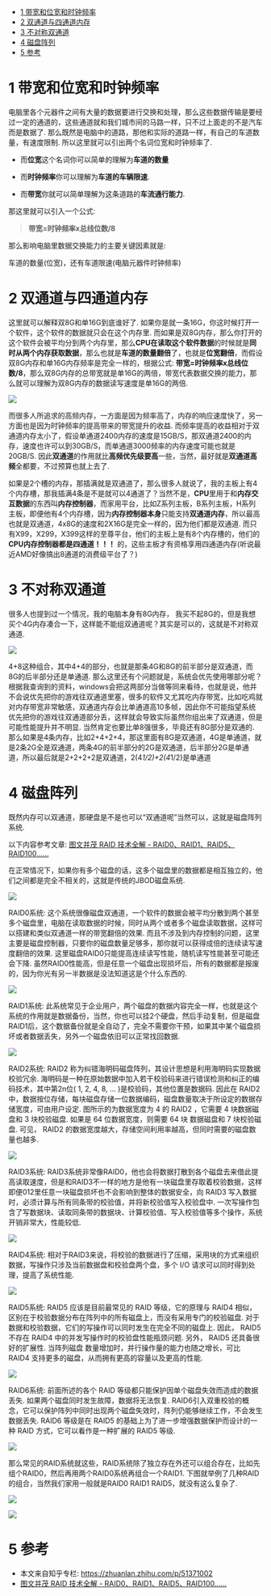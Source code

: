 
<!-- @import "[TOC]" {cmd="toc" depthFrom=1 depthTo=6 orderedList=false} -->

<!-- code_chunk_output -->

* [1 带宽和位宽和时钟频率](#1-带宽和位宽和时钟频率)
* [2 双通道与四通道内存](#2-双通道与四通道内存)
* [3 不对称双通道](#3-不对称双通道)
* [4 磁盘阵列](#4-磁盘阵列)
* [5 参考](#5-参考)

<!-- /code_chunk_output -->

# 1 带宽和位宽和时钟频率

电脑里各个元器件之间有大量的数据要进行交换和处理，那么这些数据传输是要经过一定的通道的，这些通道就和我们城市间的马路一样，只不过上面走的不是汽车而是数据了. 那么既然是电脑中的道路，那他和实际的道路一样，有自己的车道数量，有速度限制. 所以这里就可以引出两个名词位宽和时钟频率了. 

- 而**位宽**这个名词你可以简单的理解为**车道的数量**

- 而**时钟频率**你可以理解为**车道的车辆限速**. 

- 而**带宽**你就可以简单理解为这条道路的**车流通行能力**. 

那这里就可以引入一个公式: 

>**带宽=时钟频率x总线位数/8**

那么影响电脑里数据交换能力的主要关键因素就是: 

车道的数量(位宽)，还有车道限速(电脑元器件时钟频率)

# 2 双通道与四通道内存

这里就可以解释双8G和单16G到底谁好了. 如果你是就一条16G，你这时候打开一个软件，这个软件的数据就只会在这个内存里. 而如果是双8G内存，那么你打开的这个软件会被平均分到两个内存里，那么**CPU在读取这个软件数据**的时候就是**同时从两个内存获取数据**，那么也就是**车道的数量翻倍**了，也就是**位宽翻倍**，而假设双8G内存和单16G内存频率是完全一样的，根据公式: **带宽=时钟频率x总线位数/8**，那么双8G内存的总带宽就是单16G的两倍，带宽代表数据交换的能力，那么就可以理解为双8G内存的数据读写速度是单16G的两倍. 

![](./images/2019-04-28-09-51-53.png)

而很多人所追求的高频内存，一方面是因为频率高了，内存的响应速度快了，另一方面也是因为时钟频率的提高带来的带宽提升的收益. 而频率提高的收益相对于双通道内存太小了，假设单通道2400内存的速度是15GB/S，那双通道2400的内存，速度也许可以到30GB/S，而单通道3000频率的内存速度可能也就是20GB/S. 因此**双通道**的作用就比**高频优先级要高**一些，当然，最好就是**双通道高频**全都要，不过预算也就上去了. 

如果是2个槽的内存，那插满就是双通道了，那么很多人就说了，我的主板上有4个内存槽，那我插满4条是不是就可以4通道了？当然不是，**CPU**里用于和**内存交互数据**的东西叫**内存控制器**，而家用平台，比如Z系列主板，B系列主板，H系列主板，即便他有4个内存槽，因为**内存控制器本身**只能支持**双通道内存**，所以最高也就是双通道，4x8G的速度和2X16G是完全一样的，因为他们都是双通道. 而只有X99，X299，X399这样的至尊平台，他们的主板上是有8个内存槽的，他们的 **CPU内存控制器都是四通道！！！** 的，这些主板才有资格享用四通道内存(听说最近AMD好像搞出8通道的消费级平台了？)

# 3 不对称双通道

很多人也提到过一个情况，我的电脑本身有8G内存， 我买不起8G的，但是我想买个4G内存凑合一下，这样能不能组双通道呢？其实是可以的，这就是不对称双通道. 

![](./images/2019-04-28-11-16-46.png)

4+8这种组合，其中4+4的部分，也就是那条4G和8G的前半部分是双通道，而8G的后半部分还是单通道. 那么这里还有个问题就是，系统会优先使用哪部分呢？根据我查询到的资料，windows会把这两部分当做等同来看待，也就是说，他并不会说优先把你的游戏往双通道里塞，很多的软件又尤其吃内存带宽，比如吃鸡就对内存带宽非常敏感，双通道内存会比单通道高10多帧，因此你不可能指望系统优先把你的游戏往双通道部分丢，这样就会导致实际虽然你组出来了双通道，但是可能性能提升并不明显. 当然肯定也要比单8强很多，毕竟还有8G部分是双通的. 那么如果是4条内存，比如2+4+2+4，那这里面有8G是双通道，4G是单通道，就是2条2G全是双通道，两条4G的前半部分的2G是双通道，后半部分2G是单通道，所以最后就是2+2+2+2是双通道，2(4*1/2)+2(4*1/2)是单通道

# 4 磁盘阵列

既然内存可以双通道，那硬盘是不是也可以“双通道呢”当然可以，这就是磁盘阵列系统. 

以下内容参考文章: [图文并茂 RAID 技术全解 - RAID0、RAID1、RAID5、RAID100……](https://www.hack520.com/169.html)

在正常情况下，如果你有多个磁盘的话，这多个磁盘里的数据都是相互独立的，他们之间都是完全不相关的，这就是传统的JBOD磁盘系统. 

![](./images/2019-04-28-11-18-36.png)

RAID0系统: 这个系统很像磁盘双通道，一个软件的数据会被平均分散到两个甚至多个磁盘里，电脑在读取数据的时候，同时从两个或者多个磁盘读取数据，这样可以搭建和类似双通道一样的带宽翻倍的效果. 而且不涉及到内存控制的问题，这里主要是磁盘控制器，只要你的磁盘数量足够多，那你就可以获得成倍的连续读写速度翻倍的效果. 这里磁盘RAID0只能提高连续读写性能，随机读写性能甚至可能还会下降. 虽然RAID0性能高，但是任意一个磁盘出现损坏后，所有的数据都是报废的，因为你光有另一半数据是没法知道这是个什么东西的. 

![](./images/2019-04-28-11-19-19.png)

RAID1系统: 此系统常见于企业用户，两个磁盘的数据内容完全一样，也就是这个系统的作用就是数据备份，当然，你也可以挂2个硬盘，然后手动复制，但是磁盘RAID1后，这个数据备份就是全自动了，完全不需要你干预，如果其中某个磁盘损坏或者数据丢失，另外一个磁盘依旧可以正常找回数据. 

![](./images/2019-04-28-11-19-28.png)

RAID2系统: RAID2 称为纠错海明码磁盘阵列，其设计思想是利用海明码实现数据校验冗余. 海明码是一种在原始数据中加入若干校验码来进行错误检测和纠正的编码技术，其中第2n位( 1, 2, 4, 8, … )是校验码，其他位置是数据码. 因此在 RAID2 中，数据按位存储，每块磁盘存储一位数据编码，磁盘数量取决于所设定的数据存储宽度，可由用户设定. 图所示的为数据宽度为 4 的 RAID2 ，它需要 4 块数据磁盘和 3 块校验磁盘. 如果是 64 位数据宽度，则需要 64 块 数据磁盘和 7 块校验磁盘. 可见， RAID2 的数据宽度越大，存储空间利用率越高，但同时需要的磁盘数量也越多. 

![](./images/2019-04-28-11-19-47.png)

RAID3系统: RAID3系统非常像RAID0，他也会将数据打散到各个磁盘去来借此提高读取速度，但是和RAID3不一样的地方是他有一块磁盘里存取着校验数据，这样即便012里任意一块磁盘损坏也不会影响到整体的数据安全，向 RAID3 写入数据时，必须计算与所有同条带的校验值，并将新校验值写入校验盘中. 一次写操作包含了写数据块、读取同条带的数据块、计算校验值、写入校验值等多个操作，系统开销非常大，性能较低. 

![](./images/2019-04-28-11-20-02.png)

RAID4系统: 相对于RAID3来说，将校验的数据进行了压缩，采用块的方式来组织数据，写操作只涉及当前数据盘和校验盘两个盘，多个 I/O 请求可以同时得到处理，提高了系统性能. 

![](./images/2019-04-28-11-20-17.png)

RAID5系统: RAID5 应该是目前最常见的 RAID 等级，它的原理与 RAID4 相似，区别在于校验数据分布在阵列中的所有磁盘上，而没有采用专门的校验磁盘. 对于数据和校验数据，它们的写操作可以同时发生在完全不同的磁盘上. 因此， RAID5 不存在 RAID4 中的并发写操作时的校验盘性能瓶颈问题. 另外， RAID5 还具备很好的扩展性. 当阵列磁盘 数量增加时，并行操作量的能力也随之增长，可比 RAID4 支持更多的磁盘，从而拥有更高的容量以及更高的性能. 

![](./images/2019-04-28-11-20-36.png)

RAID6系统: 前面所述的各个 RAID 等级都只能保护因单个磁盘失效而造成的数据丢失. 如果两个磁盘同时发生故障，数据将无法恢复.  RAID6引入双重校验的概念，它可以保护阵列中同时出现两个磁盘失效时，阵列仍能够继续工作，不会发生数据丢失.  RAID6 等级是在 RAID5 的基础上为了进一步增强数据保护而设计的一种 RAID 方式，它可以看作是一种扩展的 RAID5 等级. 

![](./images/2019-04-28-11-20-55.png)

那么常见的RAID系统就这些，RAID系统除了独立存在外还可以组合存在，比如先组个RAID0，然后再用两个RAID0系统再组合一个RAID1. 下图就举例了几种RAID的组合，当然我们家用一般就是RAID0 RAID1 RAID5，就没有这么复杂了. 

![](./images/2019-04-28-11-21-09.png)

![](./images/2019-04-28-11-21-16.png)

# 5 参考

- 本文来自知乎专栏: https://zhuanlan.zhihu.com/p/51371002
- [图文并茂 RAID 技术全解 - RAID0、RAID1、RAID5、RAID100……](https://www.hack520.com/169.html)